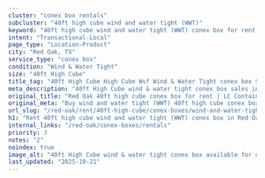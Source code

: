 ```yaml
---
cluster: "conex box rentals"
subcluster: "40ft high cube wind and water tight (WWT)"
keyword: "40ft high cube wind and water tight (WWT) conex box for rent Red Oak, TX"
intent: "Transactional-Local"
page_type: "Location-Product"
city: "Red Oak, TX"
service_type: "conex box"
condition: "Wind & Water Tight"
size: "40ft High Cube"
title_tag: "40ft High Cube High Cube Wsf Wind & Water Tight conex box Sales in Red Oak | LC Container"
meta_description: "40ft High Cube wind & water tight conex box sales in Red Oak. High cube containers with extra height. Fast delivery, competitive pricing. Serving conex boxes area. Quote ID: HIY. Call (214) 524-4168 for your free quote today."
original_title: "Red Oak 40ft high cube conex box for rent | LC Container"
original_meta: "Buy wind and water tight (WWT) 40ft high cube conex box rent with local delivery in Red Oak, TX. LC Container — local Since 2003. Request a fast quote today."
url_slug: "/red-oak/rent/40ft-high-cube/conex-boxes/wind-and-water-tight-wwt"
h1: "Rent 40ft high cube wind and water tight (WWT) conex box in Red Oak"
internal_links: "/red-oak/conex-boxes/rentals"
priority: 3
notes: "2"
noindex: true
image_alt: "40ft High Cube wind & water tight conex box available for delivery in Red Oak"
last_updated: "2025-10-21"
---
```


<!-- TODO: Add unique city/inventory copy, images, and internal links here. -->
